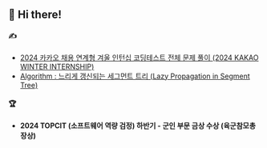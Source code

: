 ## 👋 Hi there!

#### ✍️
- [2024 카카오 채용 연계형 겨울 인턴십 코딩테스트 전체 문제 풀이 (2024 KAKAO WINTER INTERNSHIP)](https://readytojoin.tistory.com/entry/%ED%94%84%EB%A1%9C%EA%B7%B8%EB%9E%98%EB%A8%B8%EC%8A%A4-2024-KAKAO-WINTER-INTERNSHIP-%EC%A0%84%EC%B2%B4-%EB%AC%B8%EC%A0%9C-%ED%92%80%EC%9D%B4)
- [Algorithm : 느리게 갱신되는 세그먼트 트리 (Lazy Propagation in Segment Tree)](https://readytojoin.tistory.com/entry/Algorithm-Lazy-Propagation-in-Segment-Tree)

#### 🏆
- **2024 TOPCIT (소프트웨어 역량 검정) 하반기 - 군인 부문 금상 수상 (육군참모총장상)**
